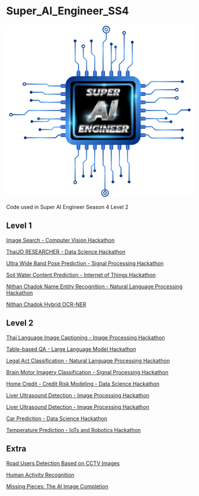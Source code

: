 # Super_AI_Engineer_SS4

![](logo.png)

Code used in Super AI Engineer Season 4 Level 2

## Level 1

[Image Search - Computer Vision Hackathon](https://www.kaggle.com/code/pitchayas/imagesearch-402521)

[ThaiJO RESEARCHER - Data Science Hackathon](https://www.kaggle.com/code/pitchayas/thaijo-402521)

[Ultra Wide Band Pose Prediction - Signal Processing Hackathon](https://www.kaggle.com/code/pitchayas/uwb-402521)

[Soil Water Content Prediction - Internet of Things Hackathon](https://www.kaggle.com/code/pitchayas/iot-402521)

[Nithan Chadok Name Entity Recognition - Natural Language Processing Hackathon](https://www.kaggle.com/code/pitchayas/nlp-402521)

[Nithan Chadok Hybrid OCR-NER](https://www.kaggle.com/code/pitchayas/hybrid-402521)

## Level 2

[Thai Language Image Captioning - Image Processing Hackathon](https://gitlab.superai.aiat.or.th/402521/image-captioning-hackathon)

[Table-based QA - Large Language Model Hackathon](https://gitlab.superai.aiat.or.th/406488/Table_based_QA)

[Legal Act Classification - Natural Language Processing Hackathon](https://gitlab.superai.aiat.or.th/406488/BOL_QA_Hackathon)

[Brain Motor Imagery Classification - Signal Processing Hackathon](https://gitlab.superai.aiat.or.th/401117/brainscience-hackathon)

[Home Credit - Credit Risk Modeling - Data Science Hackathon](https://gitlab.superai.aiat.or.th/400981/home-credit-credit-risk-modeling)

[Liver Ultrasound Detection - Image Processing Hackathon](https://gitlab.superai.aiat.or.th/402521/liver-ultrasound-detection)

[Liver Ultrasound Detection - Image Processing Hackathon](https://gitlab.superai.aiat.or.th/402521/forest-classification-hackathon)

[Car Prediction - Data Science Hackathon](https://gitlab.superai.aiat.or.th/402521/car-prediction-hackathon)

[Temperature Prediction - IoTs and Robotics Hackathon](https://gitlab.superai.aiat.or.th/402521/temperature-prediction-hackathon)

## Extra

[Road Users Detection Based on CCTV Images](Hack_Road-Users-Detection)

[Human Activity Recognition](Hack_Human-Activity-Recognition)

[Missing Pieces: The AI Image Completion](Hack_Image-Completion)
